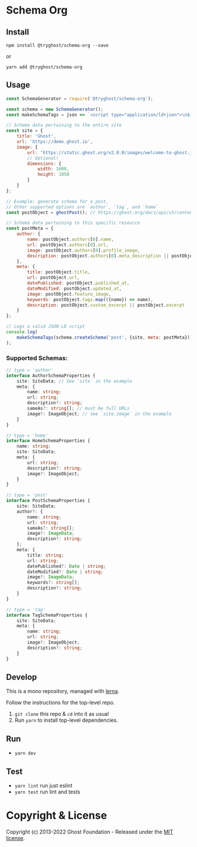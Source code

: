 # Schema Org

## Install

`npm install @tryghost/schema-org --save`

or

`yarn add @tryghost/schema-org`


## Usage

```js
const SchemaGenerator = require('@tryghost/schema-org');

const schema = new SchemaGenerator();
const makeSchemaTags = json => `<script type="application/ld+json">\n${json}\n</script>`;

// Schema data pertaining to the entire site
const site = {
    title: 'Ghost',
    url: 'https://demo.ghost.io',
    image: {
        url: 'https://static.ghost.org/v2.0.0/images/welcome-to-ghost.jpg',
        // Optional!
        dimensions: {
            width: 1600,
            height: 1050
        }
    }
};

// Example: generate schema for a post.
// Other supported options are `author`, `tag`, and `home`
const postObject = ghostPost(); // https://ghost.org/docs/api/v3/content/#posts

// Schema data pertaining to this specific resource
const postMeta = {
    author: {
        name: postObject.authors[0].name,
        url: postObject.authors[0].url,
        image: postObject.authors[0].profile_image,
        description: postObject.authors[0].meta_description || postObject.authors[0].bio
    },
    meta: {
        title: postObject.title,
        url: postObject.url,
        datePublished: postObject.published_at,
        dateModified: postObject.updated_at,
        image: postObject.feature_image,
        keywords: postObject.tags.map(({name}) => name),
        description: postObject.custom_excerpt || postObject.excerpt
    }
};

// Logs a valid JSON-LD script
console.log(
    makeSchemaTags(schema.createSchema('post', {site, meta: postMeta}))
);
```

### Supported Schemas:

```typescript
// type = 'author'
interface AuthorSchemaProperties {
    site: SiteData; // See `site` in the example
    meta: {
        name: string;
        url: string;
        description?: string;
        sameAs?: string[]; // must be full URLs
        image?: ImageObject; // see `site.image` in the example
    }
}

// type = 'home'
interface HomeSchemaProperties {
    name: string;
    site: SiteData;
    meta: {
        url: string;
        description?: string;
        image?: ImageObject;
    }
}

// type = 'post'
interface PostSchemaProperties {
    site: SiteData;
    author?: {
        name: string;
        url: string;
        sameAs?: string[];
        image?: ImageData;
        description?: string;
    };
    meta: {
        title: string;
        url: string;
        datePublished?: Date | string;
        dateModified?: Date | string;
        image?: ImageData;
        keywords?: string[];
        description?: string;
    }
}

// type = 'tag'
interface TagSchemaProperties {
    site: SiteData;
    meta: {
        name: string;
        url: string;
        image?: ImageObject;
        description?: string;
    }
}
```

## Develop

This is a mono repository, managed with [lerna](https://lernajs.io/).

Follow the instructions for the top-level repo.
1. `git clone` this repo & `cd` into it as usual
2. Run `yarn` to install top-level dependencies.


## Run

- `yarn dev`


## Test

- `yarn lint` run just eslint
- `yarn test` run lint and tests




# Copyright & License

Copyright (c) 2013-2022 Ghost Foundation - Released under the [MIT license](LICENSE).
